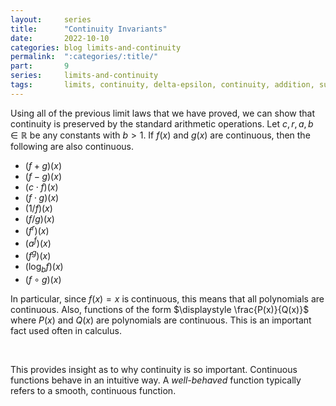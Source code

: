 ```yaml
---
layout:     series
title:      "Continuity Invariants"
date:       2022-10-10
categories: blog limits-and-continuity
permalink:  ":categories/:title/"
part:       9
series:     limits-and-continuity
tags:       limits, continuity, delta-epsilon, continuity, addition, subtraction, multiplication, division, reciprocal
---
```


Using all of the previous limit laws that we have proved, we can show that continuity is preserved by the standard arithmetic operations. Let $c, r, a, b \in \mathbb{R}$ be any constants with $b > 1$. If $f(x)$ and $g(x)$ are continuous, then the following are also continuous.
* $(f + g)(x)$
* $(f - g)(x)$
* $(c \cdot f)(x)$
* $(f \cdot g)(x)$
* $(1 / f)(x)$
* $(f / g)(x)$
* $(f^r)(x)$
* $(a^f)(x)$
* $(f^g)(x)$
* $(\log_b f)(x)$
* $(f \circ g)(x)$

In particular, since $f(x) = x$ is continuous, this means that all polynomials are continuous. Also, functions of the form $\displaystyle \frac{P(x)}{Q(x)}$ where $P(x)$ and $Q(x)$ are polynomials are continuous. This is an important fact used often in calculus.

<br>

This provides insight as to why continuity is so important. Continuous functions behave in an intuitive way. A _well-behaved_ function typically refers to a smooth, continuous function. 